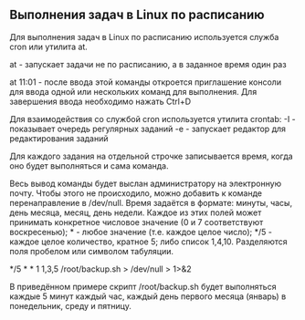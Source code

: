 ## Выполнения задач в Linux по расписанию

Для выполнения задач в Linux по расписанию используется служба cron или утилита at.

at - запускает задачи не по расписанию, а в заданное время один раз

at 11:01 - после ввода этой команды откроется приглашение консоли для ввода одной или нескольких команд для выполнения.
Для завершения ввода необходимо нажать Ctrl+D

Для взаимодействия со службой cron используется утилита crontab:
-I - показывает очередь регулярных заданий
-e - запускает редактор для редактирования заданий

Для каждого задания на отдельной строчке записывается время, когда оно будет выполняться и сама команда. 

Весь вывод команды будет выслан администратору на электронную почту. Чтобы этого не происходило, можно добавить к команде перенаправление в /dev/null. 
Время задаётся в формате: минуты, часы, день месяца, месяц, день недели. Каждое из этих полей может принимать конкретное числовое значение (0 и 7 соответствуют воскресенью); * - любое значение (т.е. каждое целое число); */5 - каждое целое количество, кратное 5; либо список 1,4,10. Разделяются поля пробелом или символом табуляции.

*/5 * * 1 1,3,5 /root/backup.sh > /dev/null > 1>&2

В приведённом примере скрипт /root/backup.sh будет выполняться каждые 5 минут каждый час, каждый день первого месяца (январь) в понедельник, среду и пятницу.
